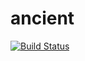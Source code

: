# ancient

[![Build Status](https://travis-ci.com/KyoriPowered/ancient.svg?branch=master)](https://travis-ci.com/KyoriPowered/ancient)

